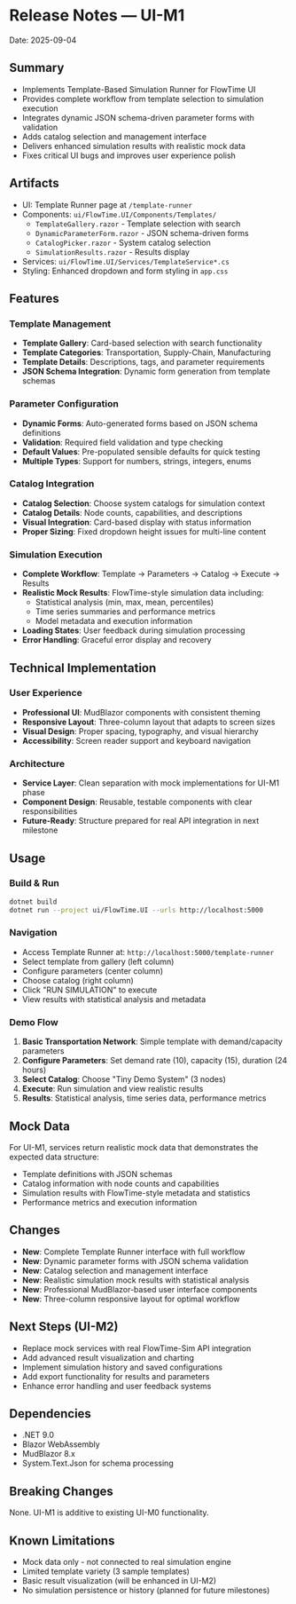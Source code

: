 # Release Notes — UI-M1

Date: 2025-09-04

## Summary
- Implements Template-Based Simulation Runner for FlowTime UI
- Provides complete workflow from template selection to simulation execution  
- Integrates dynamic JSON schema-driven parameter forms with validation
- Adds catalog selection and management interface
- Delivers enhanced simulation results with realistic mock data
- Fixes critical UI bugs and improves user experience polish

## Artifacts
- UI: Template Runner page at `/template-runner`
- Components: `ui/FlowTime.UI/Components/Templates/`
  - `TemplateGallery.razor` - Template selection with search
  - `DynamicParameterForm.razor` - JSON schema-driven forms
  - `CatalogPicker.razor` - System catalog selection
  - `SimulationResults.razor` - Results display
- Services: `ui/FlowTime.UI/Services/TemplateService*.cs`
- Styling: Enhanced dropdown and form styling in `app.css`

## Features

### Template Management
- **Template Gallery**: Card-based selection with search functionality
- **Template Categories**: Transportation, Supply-Chain, Manufacturing
- **Template Details**: Descriptions, tags, and parameter requirements
- **JSON Schema Integration**: Dynamic form generation from template schemas

### Parameter Configuration  
- **Dynamic Forms**: Auto-generated forms based on JSON schema definitions
- **Validation**: Required field validation and type checking
- **Default Values**: Pre-populated sensible defaults for quick testing
- **Multiple Types**: Support for numbers, strings, integers, enums

### Catalog Integration
- **Catalog Selection**: Choose system catalogs for simulation context
- **Catalog Details**: Node counts, capabilities, and descriptions  
- **Visual Integration**: Card-based display with status information
- **Proper Sizing**: Fixed dropdown height issues for multi-line content

### Simulation Execution
- **Complete Workflow**: Template → Parameters → Catalog → Execute → Results
- **Realistic Mock Results**: FlowTime-style simulation data including:
  - Statistical analysis (min, max, mean, percentiles)
  - Time series summaries and performance metrics
  - Model metadata and execution information
- **Loading States**: User feedback during simulation processing
- **Error Handling**: Graceful error display and recovery

## Technical Implementation

### User Experience
- **Professional UI**: MudBlazor components with consistent theming
- **Responsive Layout**: Three-column layout that adapts to screen sizes
- **Visual Design**: Proper spacing, typography, and visual hierarchy
- **Accessibility**: Screen reader support and keyboard navigation

### Architecture
- **Service Layer**: Clean separation with mock implementations for UI-M1 phase
- **Component Design**: Reusable, testable components with clear responsibilities  
- **Future-Ready**: Structure prepared for real API integration in next milestone

## Usage

### Build & Run
```bash
dotnet build
dotnet run --project ui/FlowTime.UI --urls http://localhost:5000
```

### Navigation
- Access Template Runner at: `http://localhost:5000/template-runner`
- Select template from gallery (left column)
- Configure parameters (center column) 
- Choose catalog (right column)
- Click "RUN SIMULATION" to execute
- View results with statistical analysis and metadata

### Demo Flow
1. **Basic Transportation Network**: Simple template with demand/capacity parameters
2. **Configure Parameters**: Set demand rate (10), capacity (15), duration (24 hours)
3. **Select Catalog**: Choose "Tiny Demo System" (3 nodes)
4. **Execute**: Run simulation and view realistic results
5. **Results**: Statistical analysis, time series data, performance metrics

## Mock Data
For UI-M1, services return realistic mock data that demonstrates the expected data structure:
- Template definitions with JSON schemas
- Catalog information with node counts and capabilities
- Simulation results with FlowTime-style metadata and statistics
- Performance metrics and execution information

## Changes
- **New**: Complete Template Runner interface with full workflow
- **New**: Dynamic parameter forms with JSON schema validation
- **New**: Catalog selection and management interface
- **New**: Realistic simulation mock results with statistical analysis
- **New**: Professional MudBlazor-based user interface components
- **New**: Three-column responsive layout for optimal workflow

## Next Steps (UI-M2)
- Replace mock services with real FlowTime-Sim API integration
- Add advanced result visualization and charting
- Implement simulation history and saved configurations
- Add export functionality for results and parameters
- Enhance error handling and user feedback systems

## Dependencies
- .NET 9.0
- Blazor WebAssembly
- MudBlazor 8.x
- System.Text.Json for schema processing

## Breaking Changes
None. UI-M1 is additive to existing UI-M0 functionality.

## Known Limitations
- Mock data only - not connected to real simulation engine
- Limited template variety (3 sample templates)
- Basic result visualization (will be enhanced in UI-M2)
- No simulation persistence or history (planned for future milestones)
